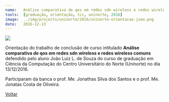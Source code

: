 ```yaml
---
name:  	Análise comparativa de qos em redes sdn wireless e redes wireless comuns
tools: 	[graduação, orientação, tcc, uninorte, 2016]
image: 	../img/projects/uninorte/2016/uninorte-orientacao-joao.png
date: 	2016-12-13
---
```


![](../img/projects/uninorte/2016/uninorte-orientacao-joao.png)

Orientação do trabalho de conclusão de curso intitulado **Análise comparativa de qos em redes sdn wireless e redes wireless comuns** defendido pelo aluno João Luiz L. de Souza do curso de graduação em Ciência da Computação do Centro Universitário do Norte (Uninorte) no dia 13/12/2016. 

Participaram da banca o prof. Me. Jonathas Silva dos Santos e o prof. Me. Jonatas Costa de Oliveira. 

<p class="text-center">
	<a class="btn btn-outline-primary mt-1" href="{{ site.baseurl }}/projects/">Voltar</a>
</p>
